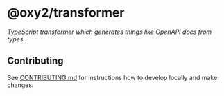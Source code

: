 # @oxy2/transformer

_TypeScript transformer which generates things like OpenAPI docs from types._

## Contributing

See [CONTRIBUTING.md](../../../CONTRIBUTING.md) for instructions how to develop locally and make changes.
